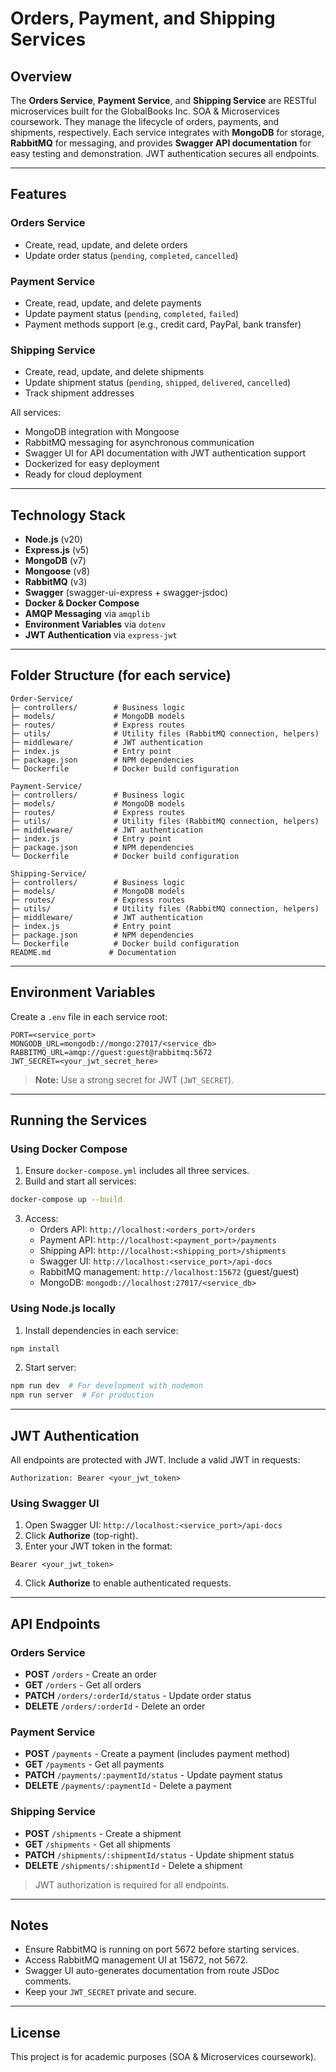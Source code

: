 # Orders, Payment, and Shipping Services

## Overview
The **Orders Service**, **Payment Service**, and **Shipping Service** are RESTful microservices built for the GlobalBooks Inc. SOA & Microservices coursework. They manage the lifecycle of orders, payments, and shipments, respectively. Each service integrates with **MongoDB** for storage, **RabbitMQ** for messaging, and provides **Swagger API documentation** for easy testing and demonstration. JWT authentication secures all endpoints.

---

## Features
### Orders Service
- Create, read, update, and delete orders
- Update order status (`pending`, `completed`, `cancelled`)

### Payment Service
- Create, read, update, and delete payments
- Update payment status (`pending`, `completed`, `failed`)
- Payment methods support (e.g., credit card, PayPal, bank transfer)

### Shipping Service
- Create, read, update, and delete shipments
- Update shipment status (`pending`, `shipped`, `delivered`, `cancelled`)
- Track shipment addresses

All services:
- MongoDB integration with Mongoose
- RabbitMQ messaging for asynchronous communication
- Swagger UI for API documentation with JWT authentication support
- Dockerized for easy deployment
- Ready for cloud deployment

---

## Technology Stack
- **Node.js** (v20)
- **Express.js** (v5)
- **MongoDB** (v7)
- **Mongoose** (v8)
- **RabbitMQ** (v3)
- **Swagger** (swagger-ui-express + swagger-jsdoc)
- **Docker & Docker Compose**
- **AMQP Messaging** via `amqplib`
- **Environment Variables** via `dotenv`
- **JWT Authentication** via `express-jwt`

---

## Folder Structure (for each service)
```
Order-Service/
├─ controllers/        # Business logic
├─ models/             # MongoDB models
├─ routes/             # Express routes
├─ utils/              # Utility files (RabbitMQ connection, helpers)
├─ middleware/         # JWT authentication
├─ index.js            # Entry point
├─ package.json        # NPM dependencies
└─ Dockerfile          # Docker build configuration

Payment-Service/
├─ controllers/        # Business logic
├─ models/             # MongoDB models
├─ routes/             # Express routes
├─ utils/              # Utility files (RabbitMQ connection, helpers)
├─ middleware/         # JWT authentication
├─ index.js            # Entry point
├─ package.json        # NPM dependencies
└─ Dockerfile          # Docker build configuration

Shipping-Service/
├─ controllers/        # Business logic
├─ models/             # MongoDB models
├─ routes/             # Express routes
├─ utils/              # Utility files (RabbitMQ connection, helpers)
├─ middleware/         # JWT authentication
├─ index.js            # Entry point
├─ package.json        # NPM dependencies
└─ Dockerfile          # Docker build configuration
README.md             # Documentation
```

---

## Environment Variables
Create a `.env` file in each service root:
```
PORT=<service_port>
MONGODB_URL=mongodb://mongo:27017/<service_db>
RABBITMQ_URL=amqp://guest:guest@rabbitmq:5672
JWT_SECRET=<your_jwt_secret_here>
```

> **Note:** Use a strong secret for JWT (`JWT_SECRET`).

---

## Running the Services

### Using Docker Compose
1. Ensure `docker-compose.yml` includes all three services.
2. Build and start all services:
```bash
docker-compose up --build
```
3. Access:
   - Orders API: `http://localhost:<orders_port>/orders`
   - Payment API: `http://localhost:<payment_port>/payments`
   - Shipping API: `http://localhost:<shipping_port>/shipments`
   - Swagger UI: `http://localhost:<service_port>/api-docs`
   - RabbitMQ management: `http://localhost:15672` (guest/guest)
   - MongoDB: `mongodb://localhost:27017/<service_db>`

### Using Node.js locally
1. Install dependencies in each service:
```bash
npm install
```
2. Start server:
```bash
npm run dev  # For development with nodemon
npm run server  # For production
```

---

## JWT Authentication
All endpoints are protected with JWT. Include a valid JWT in requests:
```
Authorization: Bearer <your_jwt_token>
```

### Using Swagger UI
1. Open Swagger UI: `http://localhost:<service_port>/api-docs`
2. Click **Authorize** (top-right).
3. Enter your JWT token in the format:
```
Bearer <your_jwt_token>
```
4. Click **Authorize** to enable authenticated requests.

---

## API Endpoints
### Orders Service
- **POST** `/orders` - Create an order
- **GET** `/orders` - Get all orders
- **PATCH** `/orders/:orderId/status` - Update order status
- **DELETE** `/orders/:orderId` - Delete an order

### Payment Service
- **POST** `/payments` - Create a payment (includes payment method)
- **GET** `/payments` - Get all payments
- **PATCH** `/payments/:paymentId/status` - Update payment status
- **DELETE** `/payments/:paymentId` - Delete a payment

### Shipping Service
- **POST** `/shipments` - Create a shipment
- **GET** `/shipments` - Get all shipments
- **PATCH** `/shipments/:shipmentId/status` - Update shipment status
- **DELETE** `/shipments/:shipmentId` - Delete a shipment

> JWT authorization is required for all endpoints.

---

## Notes
- Ensure RabbitMQ is running on port 5672 before starting services.
- Access RabbitMQ management UI at 15672, not 5672.
- Swagger UI auto-generates documentation from route JSDoc comments.
- Keep your `JWT_SECRET` private and secure.

---

## License
This project is for academic purposes (SOA & Microservices coursework).

